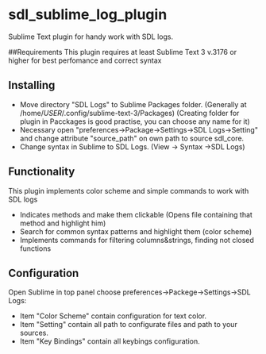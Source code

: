 # sdl_sublime_log_plugin
Sublime Text plugin  for handy work with SDL logs.

##Requirements
This plugin requires at least Sublime Text 3 v.3176 or higher for best perfomance and correct syntax

## Installing
- Move directory "SDL Logs" to Sublime Packages folder.
(Generally at /home/*USER*/.config/sublime-text-3/Packages)
(Creating folder for plugin in Pacckages is good practise, you can choose any name for it)
- Necessary open "preferences->Package->Settings->SDL Logs->Setting" and change attribute "source_path" on own path to source sdl_core.
- Change syntax in Sublime to SDL Logs.
(View -> Syntax ->SDL Logs)

## Functionality
This plugin implements color scheme and simple commands to work with SDL logs
- Indicates methods and make them clickable (Opens file containing that method and highlight him)
- Search for common syntax patterns and highlight them (color scheme)
- Implements commands for filtering columns&strings, finding not closed functions

## Configuration
Open Sublime in top panel choose preferences->Packege->Settings->SDL Logs:
- Item "Color Scheme" contain configuration for text color.
- Item "Setting" contain all path to configurate files and path to your sources.
- Item "Key Bindings" contain all keybings configuration.
